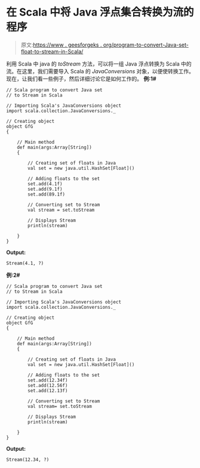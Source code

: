 # 在 Scala 中将 Java 浮点集合转换为流的程序

> 原文:[https://www . geesforgeks . org/program-to-convert-Java-set-float-to-stream-in-Scala/](https://www.geeksforgeeks.org/program-to-convert-java-set-of-floats-to-stream-in-scala/)

利用 Scala 中 java 的 *toStream* 方法，可以将一组 Java 浮点转换为 Scala 中的流。在这里，我们需要导入 Scala 的 *JavaConversions* 对象，以便使转换工作。
现在，让我们看一些例子，然后详细讨论它是如何工作的。
**例:1#**

```
// Scala program to convert Java set 
// to Stream in Scala

// Importing Scala's JavaConversions object
import scala.collection.JavaConversions._

// Creating object
object GfG
{ 

    // Main method
    def main(args:Array[String])
    {

        // Creating set of floats in Java
        val set = new java.util.HashSet[Float]()

        // Adding floats to the set
        set.add(4.1f)
        set.add(9.1f)
        set.add(89.1f)

        // Converting set to Stream 
        val stream = set.toStream

        // Displays Stream 
        println(stream)

    }
}
```

**Output:**

```
Stream(4.1, ?)

```

**例:2#**

```
// Scala program to convert Java set 
// to Stream in Scala

// Importing Scala's JavaConversions object
import scala.collection.JavaConversions._

// Creating object
object GfG
{ 

    // Main method
    def main(args:Array[String])
    {

        // Creating set of floats in Java
        val set = new java.util.HashSet[Float]()

        // Adding floats to the set
        set.add(12.34f)
        set.add(12.56f)
        set.add(12.13f)

        // Converting set to Stream 
        val stream= set.toStream

        // Displays Stream 
        println(stream)

    }
}
```

**Output:**

```
Stream(12.34, ?)

```